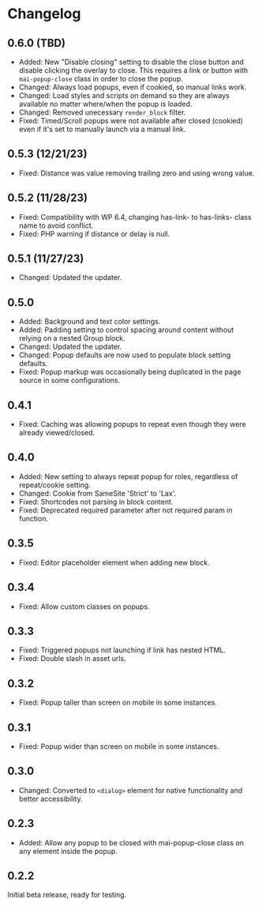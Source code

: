 # Changelog

## 0.6.0 (TBD)
* Added: New "Disable closing" setting to disable the close button and disable clicking the overlay to close. This requires a link or button with `mai-popup-close` class in order to close the popup.
* Changed: Always load popups, even if cookied, so manual links work.
* Changed: Load styles and scripts on demand so they are always available no matter where/when the popup is loaded.
* Changed: Removed unecessary `render_block` filter.
* Fixed: Timed/Scroll popups were not available after closed (cookied) even if it's set to manually launch via a manual link.

## 0.5.3 (12/21/23)
* Fixed: Distance was value removing trailing zero and using wrong value.

## 0.5.2 (11/28/23)
* Fixed: Compatibility with WP 6.4, changing has-link- to has-links- class name to avoid conflict.
* Fixed: PHP warning if distance or delay is null.

## 0.5.1 (11/27/23)
* Changed: Updated the updater.

## 0.5.0
* Added: Background and text color settings.
* Added: Padding setting to control spacing around content without relying on a nested Group block.
* Changed: Updated the updater.
* Changed: Popup defaults are now used to populate block setting defaults.
* Fixed: Popup markup was occasionally being duplicated in the page source in some configurations.

## 0.4.1
* Fixed: Caching was allowing popups to repeat even though they were already viewed/closed.

## 0.4.0
* Added: New setting to always repeat popup for roles, regardless of repeat/cookie setting.
* Changed: Cookie from SameSite 'Strict' to 'Lax'.
* Fixed: Shortcodes not parsing in block content.
* Fixed: Deprecated required parameter after not required param in function.

## 0.3.5
* Fixed: Editor placeholder element when adding new block.

## 0.3.4
* Fixed: Allow custom classes on popups.

## 0.3.3
* Fixed: Triggered popups not launching if link has nested HTML.
* Fixed: Double slash in asset urls.

## 0.3.2
* Fixed: Popup taller than screen on mobile in some instances.

## 0.3.1
* Fixed: Popup wider than screen on mobile in some instances.

## 0.3.0
* Changed: Converted to `<dialog>` element for native functionality and better accessibility.

## 0.2.3
* Added: Allow any popup to be closed with mai-popup-close class on any element inside the popup.

## 0.2.2
Initial beta release, ready for testing.

